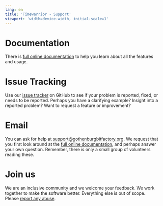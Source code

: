 ```yaml
---
lang: en
title: 'Timewarrior - Support'
viewport: 'width=device-width, initial-scale=1'
---
```


# Documentation
There is [full online documentation](docs.html) to help you learn about all the features and usage.

# Issue Tracking
Use our [issue tracker](https://github.com/GothenburgBitFactory/timewarrior/issues) on GitHub to see if your problem is reported, fixed, or needs to be reported.
Perhaps you have a clarifying example?
Insight into a reported problem?
Want to request a feature or improvement?

# Email
You can ask for help at <support@gothenburgbitfactory.org>.
We request that you first look around at the [full online documentation](docs.html), and perhaps answer your own question.
Remember, there is only a small group of volunteers reading these.

# Join us
We are an inclusive community and we welcome your feedback.
We work together to make the software better.
Everything else is out of scope.
Please [report any abuse](mailto:support@gothenburgbitfactory.org).

